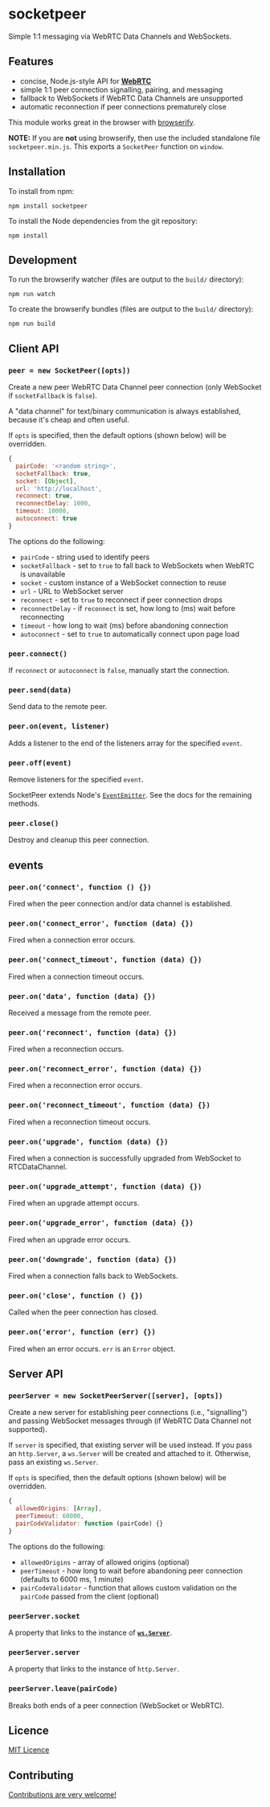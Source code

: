 # socketpeer

Simple 1:1 messaging via WebRTC Data Channels and WebSockets.


## Features

* concise, Node.js-style API for **[WebRTC](https://en.wikipedia.org/wiki/WebRTC)**
* simple 1:1 peer connection signalling, pairing, and messaging
* fallback to WebSockets if WebRTC Data Channels are unsupported
* automatic reconnection if peer connections prematurely close

This module works great in the browser with [browserify](http://browserify.org/).

**NOTE:** If you are **not** using browserify, then use the included standalone file
`socketpeer.min.js`. This exports a `SocketPeer` function on `window`.


## Installation

To install from npm:

    npm install socketpeer

To install the Node dependencies from the git repository:

    npm install


## Development

To run the browserify watcher (files are output to the `build/` directory):

    npm run watch

To create the browserify bundles (files are output to the `build/` directory):

    npm run build


## Client API

### `peer = new SocketPeer([opts])`

Create a new peer WebRTC Data Channel peer connection (only WebSocket if `socketFallback` is `false`).

A "data channel" for text/binary communication is always established, because it's cheap and often useful.

If `opts` is specified, then the default options (shown below) will be overridden.

```js
{
  pairCode: '<random string>',
  socketFallback: true,
  socket: [Object],
  url: 'http://localhost',
  reconnect: true,
  reconnectDelay: 1000,
  timeout: 10000,
  autoconnect: true
}
```

The options do the following:

* `pairCode` - string used to identify peers
* `socketFallback` - set to `true` to fall back to WebSockets when WebRTC is unavailable
* `socket` - custom instance of a WebSocket connection to reuse
* `url` - URL to WebSocket server
* `reconnect` - set to `true` to reconnect if peer connection drops
* `reconnectDelay` - if `reconnect` is set, how long to (ms) wait before reconnecting
* `timeout` - how long to wait (ms) before abandoning connection
* `autoconnect` - set to `true` to automatically connect upon page load

### `peer.connect()`

If `reconnect` or `autoconnect` is `false`, manually start the connection.

### `peer.send(data)`

Send data to the remote peer.

### `peer.on(event, listener)`

Adds a listener to the end of the listeners array for the specified `event`.

### `peer.off(event)`

Remove listeners for the specified `event`.

SocketPeer extends Node's [`EventEmitter`](https://nodejs.org/api/events.html). See the docs for the remaining methods.

### `peer.close()`

Destroy and cleanup this peer connection.


## events

### `peer.on('connect', function () {})`

Fired when the peer connection and/or data channel is established.

### `peer.on('connect_error', function (data) {})`

Fired when a connection error occurs.

### `peer.on('connect_timeout', function (data) {})`

Fired when a connection timeout occurs.

### `peer.on('data', function (data) {})`

Received a message from the remote peer.

### `peer.on('reconnect', function (data) {})`

Fired when a reconnection occurs.

### `peer.on('reconnect_error', function (data) {})`

Fired when a reconnection error occurs.

### `peer.on('reconnect_timeout', function (data) {})`

Fired when a reconnection timeout occurs.

### `peer.on('upgrade', function (data) {})`

Fired when a connection is successfully upgraded from WebSocket to RTCDataChannel.

### `peer.on('upgrade_attempt', function (data) {})`

Fired when an upgrade attempt occurs.

### `peer.on('upgrade_error', function (data) {})`

Fired when an upgrade error occurs.

### `peer.on('downgrade', function (data) {})`

Fired when a connection falls back to WebSockets.

### `peer.on('close', function () {})`

Called when the peer connection has closed.

### `peer.on('error', function (err) {})`

Fired when an error occurs. `err` is an `Error` object.


## Server API

### `peerServer = new SocketPeerServer([server], [opts])`

Create a new server for establishing peer connections (i.e., "signalling") and passing WebSocket messages through (if WebRTC Data Channel not supported).

If `server` is specified, that existing server will be used instead. If you pass an `http.Server`, a `ws.Server` will be created and attached to it. Otherwise, pass an existing `ws.Server`.

If `opts` is specified, then the default options (shown below) will be overridden.

```js
{
  allowedOrigins: [Array],
  peerTimeout: 60000,
  pairCodeValidator: function (pairCode) {}
}
```

The options do the following:

* `allowedOrigins` - array of allowed origins (optional)
* `peerTimeout` - how long to wait before abandoning peer connection (defaults to 6000 ms, 1 minute)
* `pairCodeValidator` - function that allows custom validation on the `pairCode` passed from the client (optional)

### `peerServer.socket`

A property that links to the instance of [**`ws.Server`**](https://github.com/websockets/ws).

### `peerServer.server`

A property that links to the instance of `http.Server`.

### `peerServer.leave(pairCode)`

Breaks both ends of a peer connection (WebSocket or WebRTC).


## Licence

[MIT Licence](LICENCE)


## Contributing

[Contributions are very welcome!](CONTRIBUTING.md)
